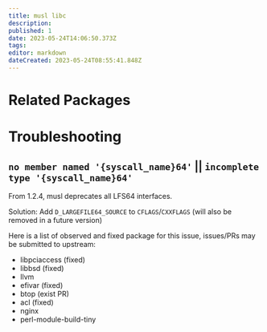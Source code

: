 ```yaml
---
title: musl libc
description: 
published: 1
date: 2023-05-24T14:06:50.373Z
tags: 
editor: markdown
dateCreated: 2023-05-24T08:55:41.848Z
---
```


# Related Packages

# Troubleshooting

## `no member named '{syscall_name}64'` || `incomplete type '{syscall_name}64'`

From 1.2.4, musl deprecates all LFS64 interfaces.

Solution: Add `D_LARGEFILE64_SOURCE` to `CFLAGS`/`CXXFLAGS` (will also be removed in a future version)

Here is a list of observed and fixed package for this issue, issues/PRs may be submitted to upstream:

- libpciaccess (fixed)
- libbsd (fixed)
- llvm
- efivar (fixed)
- btop (exist PR)
- acl (fixed)
- nginx
- perl-module-build-tiny